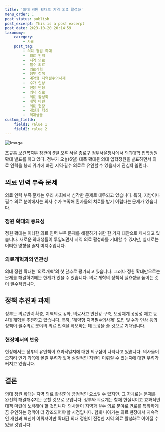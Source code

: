 ```yaml
---
title: '의대 정원 확대로 지역 의료 활성화'
menu_order: 1
post_status: publish
post_excerpt: This is a post excerpt
post_date: 2023-10-20 20:14:59
taxonomy:
    category:
        - 사회
    post_tag:
        - 의대 정원 확대
        -  의료 인력
        -  지역 의료
        -  필수 의료
        -  의료개혁
        -  정부 정책
        -  계약형 지역필수의사제
        -  수가 인상
        -  현장 반응
        -  의사 진로
        -  의료 활성화
        -  대책 마련
        -  의료 현장
        -  개선과 혁신
        -  의대생들
custom_fields:
    field1: value 1
    field2: value 2
---
```


![Image](https://imgnews.pstatic.net/image/448/2024/02/06/2024020690101_0_20240206153601567.jpg?type=w647)


조규홍 보건복지부 장관이 6일 오후 서울 종로구 정부서울청사에서 의과대학 입학정원 확대 발표를 하고 있다. 정부가 오늘(6일) 대폭 확대된 의대 입학정원을 발표하면서 의료 인력을 붕괴 위기에 빠진 지역·필수 의료로 유인할 수 있을지에 관심이 쏠린다. 

## 의료 인력 부족 문제
의료 인력 부족 문제는 우리 사회에서 심각한 문제로 대두되고 있습니다. 특히, 지방이나 필수 의료 분야에서는 의사 수가 부족해 환자들의 치료를 받기 어렵다는 문제가 있습니다. 

### 정원 확대의 중요성
정원 확대는 이러한 의료 인력 부족 문제를 해결하기 위한 한 가지 대안으로 제시되고 있습니다. 새로운 의대생들이 투입되면서 지역 의료 활성화를 기대할 수 있지만, 실제로는 어떠한 영향을 줄지 미지수입니다.

### 의료개혁과의 연관성
의대 정원 확대는 '의료개혁'의 첫 단추로 평가되고 있습니다. 그러나 정원 확대만으로는 문제를 해결하기에는 한계가 있을 수 있습니다. 의료 개혁의 정책적 실효성을 높이는 것이 필수적입니다.

## 정책 추진과 과제
정부는 의료인력 확충, 지역의료 강화, 의료사고 안전망 구축, 보상체계 공정성 제고 등 4대 개혁을 추진하고 있습니다. 특히, '계약형 지역필수의사제' 도입 및 수가 인상 등의 정책이 필수의료 분야의 의료 인력을 확보하는 데 도움을 줄 것으로 기대됩니다. 

### 현장에서의 반응
현장에서는 정부의 유인책이 효과적일지에 대한 의구심이 나타나고 있습니다. 의사들이 오히려 인기 과목에 몰릴 우려가 있어 실질적인 지원이 이뤄질 수 있는지에 대한 우려가 커지고 있습니다.

## 결론
의대 정원 확대는 지역 의료 활성화에 긍정적인 요소일 수 있지만, 그 자체로는 문제를 완전히 해결해주지는 못할 것으로 보입니다. 정부와 의료계는 함께 현실적이고 효과적인 대책 마련에 노력해야 할 것입니다. 의사들이 지역과 필수 의료 분야로 진로를 특화하게끔 유인하는 정책이 더 강조되어야 할 시점입니다. 함께 나아가는 의료 현장에서 지속적인 개선과 혁신이 이뤄져야만 확대된 의대 정원이 진정한 지역 의료 활성화로 이어질 수 있을 것입니다.
